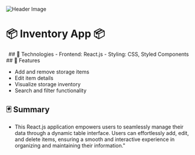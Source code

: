 ![Header Image](https://raw.githubusercontent.com/Lopez4163/storageApp2.0/main/storage3.0/assets/Screenshot%202023-11-21%20at%209.51.03%E2%80%AFAM.png)
# 📦 Inventory App 📦

<div align="center">
## 👾 Technologies
- Frontend: React.js
- Styling: CSS, Styled Components
</div>
## 🍩 Features

- Add and remove storage items
- Edit item details
- Visualize storage inventory
- Search and filter functionality

## 🃏 Summary

- This React.js application empowers users to seamlessly manage their data through a dynamic table interface. Users can effortlessly add, edit, and delete items, ensuring a smooth and interactive experience in organizing and maintaining their information."
